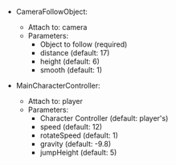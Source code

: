 * CameraFollowObject:  

	- Attach to: camera  
	- Parameters:  
		* Object to follow (required)  
		* distance (default: 17)  
		* height (default: 6)  
		* smooth (default: 1)  

* MainCharacterController:

	- Attach to: player  
	- Parameters:
		* Character Controller (default: player's)
		* speed (default: 12)
		* rotateSpeed (default: 1)
		* gravity (default: -9.8)
		* jumpHeight (default: 5)

